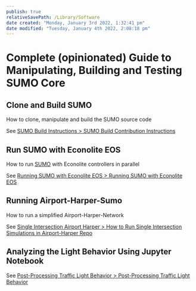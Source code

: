 ```yaml
---
publish: true
relativeSavePath: /Library/Software
date created: "Monday, January 3rd 2022, 1:32:41 pm"
date modified: "Tuesday, January 4th 2022, 2:08:18 pm"
---
```


# Complete (opinionated) Guide to Manipulating, Building and Testing SUMO Core

## Clone and Build SUMO

How to clone, manipulate and build the SUMO source code

See [SUMO Build Instructions > SUMO Build Contribution Instructions](SUMO%20Build%20Instructions.md#sumo-build-contribution-instructions)

## Run SUMO with Econolite EOS

How to run [SUMO](SUMO.md) with Econolite controllers in parallel

See [Running SUMO with Econolite EOS > Running SUMO with Econolite EOS](Running%20SUMO%20with%20Econolite%20EOS.md#running-sumo-with-econolite-eos)

## Running Airport-Harper-Sumo

How to run a simplified Airport-Harper-Network

See [Single Intersection Airport Harper > How to Run Single Intersection Simulations in Airport-Harper Repo](Single%20Intersection%20Airport%20Harper.md#how-to-run-single-intersection-simulations-in-airport-harper-repo)

## Analyzing the Light Behavior Using Jupyter Notebook

See [Post-Processing Traffic Light Behavior > Post-Processing Traffic Light Behavior](Post-Processing%20Traffic%20Light%20Behavior.md#post-processing-traffic-light-behavior)

